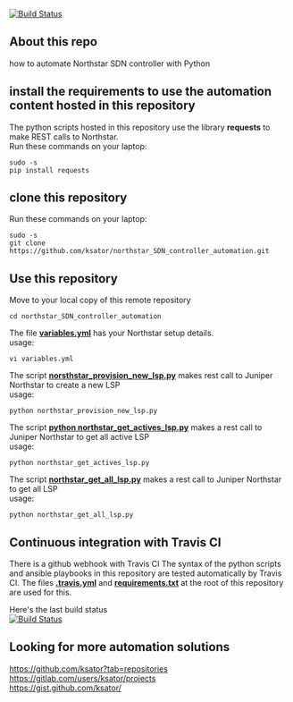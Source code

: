 [![Build Status](https://travis-ci.org/ksator/northstar_SDN_controller_automation.svg?branch=master)](https://travis-ci.org/ksator/northstar_SDN_controller_automation)

## About this repo
how to automate Northstar SDN controller with Python

## install the requirements to use the automation content hosted in this repository  
The python scripts hosted in this repository use the library **requests** to make REST calls to Northstar.   
Run these commands on your laptop:
```
sudo -s
pip install requests
```

## clone this repository
Run these commands on your laptop:
```
sudo -s
git clone https://github.com/ksator/northstar_SDN_controller_automation.git
```

## Use this repository

Move to your local copy of this remote repository
```
cd northstar_SDN_controller_automation
```

The file [**variables.yml**](variables.yml) has your Northstar setup details.  
usage:   
```
vi variables.yml
```

The script [**norsthstar_provision_new_lsp.py**](norsthstar_provision_new_lsp.py) makes rest call to Juniper Northstar to create a new LSP  
usage:   
```
python northstar_provision_new_lsp.py
```
  
The script [**python northstar_get_actives_lsp.py**](northstar_get_actives_lsp.py) makes a rest call to Juniper Northstar to get all active LSP  
usage: 
```
python northstar_get_actives_lsp.py
```
  
The script [**northstar_get_all_lsp.py**](northstar_get_all_lsp.py) makes a rest call to Juniper Northstar to get all LSP  
usage:   
```
python northstar_get_all_lsp.py
```

## Continuous integration with Travis CI

There is a github webhook with Travis CI
The syntax of the python scripts and ansible playbooks in this repository are tested automatically by Travis CI. 
The files [**.travis.yml**](.travis.yml) and [**requirements.txt**](requirements.txt) at the root of this repository are used for this.  

Here's the last build status  
[![Build Status](https://travis-ci.org/ksator/northstar_SDN_controller_automation.svg?branch=master)](https://travis-ci.org/ksator/northstar_SDN_controller_automation)


## Looking for more automation solutions

https://github.com/ksator?tab=repositories  
https://gitlab.com/users/ksator/projects  
https://gist.github.com/ksator/  
